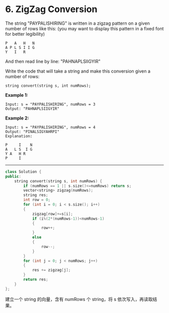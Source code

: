 # 6. ZigZag Conversion

The string "PAYPALISHIRING" is written in a zigzag pattern on a given number of rows like this: (you may want to display this pattern in a fixed font for better legibility)

```
P   A   H   N
A P L S I I G
Y   I   R
```

And then read line by line: "PAHNAPLSIIGYIR"

Write the code that will take a string and make this conversion given a number of rows:

```
string convert(string s, int numRows);
```

**Example 1:**

```
Input: s = "PAYPALISHIRING", numRows = 3
Output: "PAHNAPLSIIGYIR"
```

**Example 2:**

```
Input: s = "PAYPALISHIRING", numRows = 4
Output: "PINALSIGYAHRPI"
Explanation:

P     I    N
A   L S  I G
Y A   H R
P     I
```

---

```cpp
class Solution {
public:
    string convert(string s, int numRows) {
        if (numRows == 1 || s.size()<=numRows) return s;
        vector<string> zigzag(numRows);
        string res;
        int row = 0;
        for (int i = 0; i < s.size(); i++)
        {
            zigzag[row]+=s[i];
            if (i%(2*(numRows-1))<numRows-1)
            {
                row++;
            }
            else
            {
                row--;
            }
        }
        for (int j = 0; j < numRows; j++)
        {
            res += zigzag[j];
        }
        return res;
    }
};
```

建立一个 string 的向量，含有 numRows 个 string，将 s 依次写入，再读取结果。